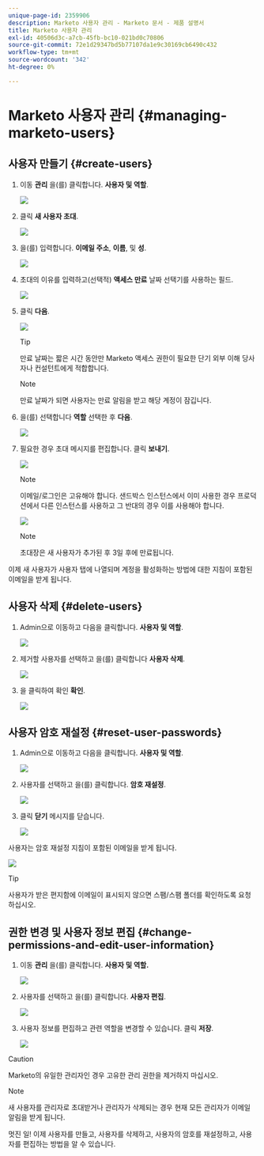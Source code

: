 ```yaml
---
unique-page-id: 2359906
description: Marketo 사용자 관리 - Marketo 문서 - 제품 설명서
title: Marketo 사용자 관리
exl-id: 40506d3c-a7cb-45fb-bc10-021bd0c70806
source-git-commit: 72e1d29347bd5b77107da1e9c30169cb6490c432
workflow-type: tm+mt
source-wordcount: '342'
ht-degree: 0%

---
```


# Marketo 사용자 관리 {#managing-marketo-users}

## 사용자 만들기 {#create-users}

1. 이동 **관리** 을(를) 클릭합니다. **사용자 및 역할**.

   ![](assets/image2014-9-9-11-3a34-3a58.png)

1. 클릭 **새 사용자 초대**.

   ![](assets/image2014-9-9-11-3a35-3a15.png)

1. 을(를) 입력합니다. **이메일 주소**, **이름**, 및 **성**.

   ![](assets/image2016-5-24-9-3a45-3a30.png)

1. 초대의 이유를 입력하고(선택적) **액세스 만료** 날짜 선택기를 사용하는 필드.

   ![](assets/image2016-6-29-15-3a52-3a18.png)

1. 클릭 **다음**.

   ![](assets/image2016-5-24-9-3a58-3a10.png)

   >[!TIP]
   >
   >만료 날짜는 짧은 시간 동안만 Marketo 액세스 권한이 필요한 단기 외부 이해 당사자나 컨설턴트에게 적합합니다.

   >[!NOTE]
   >
   >만료 날짜가 되면 사용자는 만료 알림을 받고 해당 계정이 잠깁니다.

1. 을(를) 선택합니다 **역할** 선택한 후 **다음**.

   ![](assets/image2016-5-24-10-3a1-3a33.png)

1. 필요한 경우 초대 메시지를 편집합니다. 클릭 **보내기**.

   ![](assets/image2016-5-24-10-3a3-3a56.png)

   >[!NOTE]
   >
   >이메일/로그인은 고유해야 합니다. 샌드박스 인스턴스에서 이미 사용한 경우 프로덕션에서 다른 인스턴스를 사용하고 그 반대의 경우 이를 사용해야 합니다.

   ![](assets/image2016-5-24-10-3a21-3a57.png)

   >[!NOTE]
   >
   >초대장은 새 사용자가 추가된 후 3일 후에 만료됩니다.

이제 새 사용자가 사용자 탭에 나열되며 계정을 활성화하는 방법에 대한 지침이 포함된 이메일을 받게 됩니다.

## 사용자 삭제 {#delete-users}

1. Admin으로 이동하고 다음을 클릭합니다. **사용자 및 역할**.

   ![](assets/image2014-9-9-11-3a36-3a21.png)

1. 제거할 사용자를 선택하고 을(를) 클릭합니다 **사용자 삭제**.

   ![](assets/image2014-9-9-11-3a36-3a36.png)

1. 을 클릭하여 확인 **확인**.

   ![](assets/image2014-9-9-11-3a36-3a51.png)

## 사용자 암호 재설정 {#reset-user-passwords}

1. Admin으로 이동하고 다음을 클릭합니다. **사용자 및 역할**.

   ![](assets/image2014-9-9-11-3a41-3a0.png)

1. 사용자를 선택하고 을(를) 클릭합니다. **암호 재설정**.

   ![](assets/image2014-9-9-11-3a41-3a19.png)

1. 클릭 **닫기** 메시지를 닫습니다.

   ![](assets/image2014-9-9-11-3a41-3a50.png)

사용자는 암호 재설정 지침이 포함된 이메일을 받게 됩니다.

![](assets/image2014-9-9-11-3a45-3a53.png)

>[!TIP]
>
>사용자가 받은 편지함에 이메일이 표시되지 않으면 스팸/스팸 폴더를 확인하도록 요청하십시오.

## 권한 변경 및 사용자 정보 편집 {#change-permissions-and-edit-user-information}

1. 이동 **관리** 을(를) 클릭합니다. **사용자 및 역할.**

   ![](assets/image2014-9-9-11-3a37-3a5.png)

1. 사용자를 선택하고 을(를) 클릭합니다. **사용자 편집**.

   ![](assets/image2014-9-9-11-3a37-3a16.png)

1. 사용자 정보를 편집하고 관련 역할을 변경할 수 있습니다. 클릭 **저장**.

   ![](assets/image2014-9-9-11-3a37-3a31.png)

>[!CAUTION]
>
>Marketo의 유일한 관리자인 경우 고유한 관리 권한을 제거하지 마십시오.

>[!NOTE]
>
>새 사용자를 관리자로 초대받거나 관리자가 삭제되는 경우 현재 모든 관리자가 이메일 알림을 받게 됩니다.

멋진 일! 이제 사용자를 만들고, 사용자를 삭제하고, 사용자의 암호를 재설정하고, 사용자를 편집하는 방법을 알 수 있습니다.
